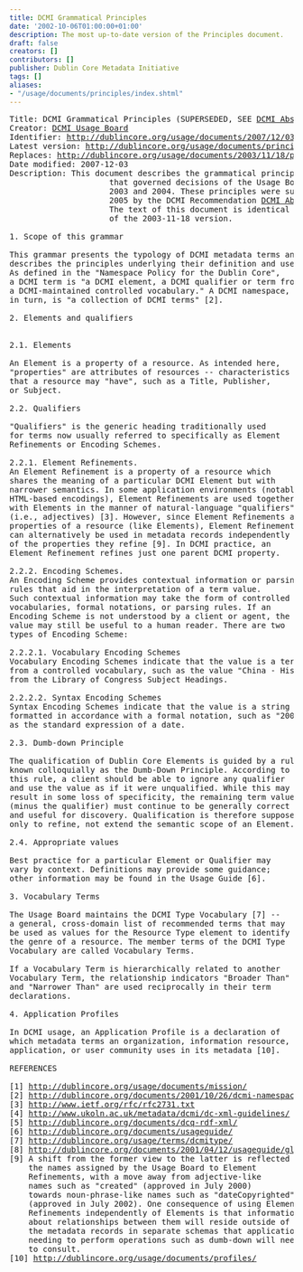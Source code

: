 ```yaml
---
title: DCMI Grammatical Principles
date: '2002-10-06T01:00:00+01:00'
description: The most up-to-date version of the Principles document.
draft: false
creators: []
contributors: []
publisher: Dublin Core Metadata Initiative
tags: []
aliases:
- "/usage/documents/principles/index.shtml"
---
```


<pre>
Title: DCMI Grammatical Principles (SUPERSEDED, SEE <a href="/documents/abstract-model/">DCMI Abstract Model</a>)
Creator: <a href="mailto:dc-usage@jiscmail.ac.uk">DCMI Usage Board</a>
Identifier: <a href="/usage/documents/2007/12/03/principles/">http://dublincore.org/usage/documents/2007/12/03/principles/</a>
Latest version: <a href="/usage/documents/principles/">http://dublincore.org/usage/documents/principles/</a>
Replaces: <a href="/usage/documents/2003/11/18/principles/">http://dublincore.org/usage/documents/2003/11/18/principles/</a>
Date modified: 2007-12-03
Description: This document describes the grammatical principles
                     that governed decisions of the Usage Board in
                     2003 and 2004. These principles were superseded in
                     2005 by the DCMI Recommendation <a href="/documents/abstract-model/">DCMI Abstract Model</a>.
                     The text of this document is identical to the text
                     of the 2003-11-18 version.

1. Scope of this grammar

This grammar presents the typology of DCMI metadata terms and
describes the principles underlying their definition and use.
As defined in the "Namespace Policy for the Dublin Core",
a DCMI term is "a DCMI element, a DCMI qualifier or term from
a DCMI-maintained controlled vocabulary." A DCMI namespace,
in turn, is "a collection of DCMI terms" [2].

2. Elements and qualifiers

<a name="element"></a>
2.1. Elements

An Element is a property of a resource. As intended here,
"properties" are attributes of resources -- characteristics
that a resource may "have", such as a Title, Publisher,
or Subject.

2.2. Qualifiers

"Qualifiers" is the generic heading traditionally used
for terms now usually referred to specifically as Element
Refinements or Encoding Schemes.

<a name="element-refinement"></a>2.2.1. Element Refinements.
An Element Refinement is a property of a resource which
shares the meaning of a particular DCMI Element but with
narrower semantics. In some application environments (notably
HTML-based encodings), Element Refinements are used together
with Elements in the manner of natural-language "qualifiers"
(i.e., adjectives) [3]. However, since Element Refinements are
properties of a resource (like Elements), Element Refinements
can alternatively be used in metadata records independently
of the properties they refine [9]. In DCMI practice, an
Element Refinement refines just one parent DCMI property.

<a name="encoding-scheme"></a>2.2.2. Encoding Schemes.
An Encoding Scheme provides contextual information or parsing
rules that aid in the interpretation of a term value.
Such contextual information may take the form of controlled
vocabularies, formal notations, or parsing rules. If an
Encoding Scheme is not understood by a client or agent, the
value may still be useful to a human reader. There are two
types of Encoding Scheme:

<a name="vocabulary-encoding-scheme"></a>2.2.2.1. Vocabulary Encoding Schemes 
Vocabulary Encoding Schemes indicate that the value is a term 
from a controlled vocabulary, such as the value "China - History"
from the Library of Congress Subject Headings.

<a name="syntax-encoding-scheme"></a>2.2.2.2. Syntax Encoding Schemes 
Syntax Encoding Schemes indicate that the value is a string 
formatted in accordance with a formal notation, such as "2000-01-01"
as the standard expression of a date.

2.3. Dumb-down Principle

The qualification of Dublin Core Elements is guided by a rule
known colloquially as the Dumb-Down Principle. According to
this rule, a client should be able to ignore any qualifier
and use the value as if it were unqualified. While this may
result in some loss of specificity, the remaining term value
(minus the qualifier) must continue to be generally correct
and useful for discovery. Qualification is therefore supposed
only to refine, not extend the semantic scope of an Element.

2.4. Appropriate values

Best practice for a particular Element or Qualifier may
vary by context. Definitions may provide some guidance;
other information may be found in the Usage Guide [6].

<a name="vocabulary-term"></a>3. Vocabulary Terms

The Usage Board maintains the DCMI Type Vocabulary [7] --
a general, cross-domain list of recommended terms that may
be used as values for the Resource Type element to identify
the genre of a resource. The member terms of the DCMI Type
Vocabulary are called Vocabulary Terms.

If a Vocabulary Term is hierarchically related to another
Vocabulary Term, the relationship indicators "Broader Than"
and "Narrower Than" are used reciprocally in their term
declarations.

4. Application Profiles

In DCMI usage, an Application Profile is a declaration of
which metadata terms an organization, information resource,
application, or user community uses in its metadata [10].

REFERENCES

[1] <a href="/usage/documents/mission/">http://dublincore.org/usage/documents/mission/</a>
[2] <a href="/documents/2001/10/26/dcmi-namespace/">http://dublincore.org/documents/2001/10/26/dcmi-namespace/</a>
[3] <a href="http://www.ietf.org/rfc/rfc2731.txt">http://www.ietf.org/rfc/rfc2731.txt</a> 
[4] <a href="http://www.ukoln.ac.uk/metadata/dcmi/dc-xml-guidelines/">http://www.ukoln.ac.uk/metadata/dcmi/dc-xml-guidelines/</a>
[5] <a href="/documents/dcq-rdf-xml/">http://dublincore.org/documents/dcq-rdf-xml/</a>
[6] <a href="/documents/usageguide/">http://dublincore.org/documents/usageguide/</a>
[7] <a href="/usage/terms/dcmitype/">http://dublincore.org/usage/terms/dcmitype/</a>
[8] <a href="/documents/2001/04/12/usageguide/glossary.shtml">http://dublincore.org/documents/2001/04/12/usageguide/glossary.shtml</a>
[9] A shift from the former view to the latter is reflected in
    the names assigned by the Usage Board to Element
    Refinements, with a move away from adjective-like
    names such as "created" (approved in July 2000)
    towards noun-phrase-like names such as "dateCopyrighted"
    (approved in July 2002). One consequence of using Element
    Refinements independently of Elements is that information
    about relationships between them will reside outside of
    the metadata records in separate schemas that applications
    needing to perform operations such as dumb-down will need
    to consult.
[10] <a href="/usage/documents/profiles/">http://dublincore.org/usage/documents/profiles/</a>
</pre>

